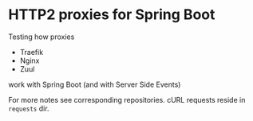 # HTTP2 proxies for Spring Boot

Testing how proxies

- Traefik
- Nginx
- Zuul

work with Spring Boot (and with Server Side Events)

For more notes see corresponding repositories. cURL requests reside in `requests` dir.
